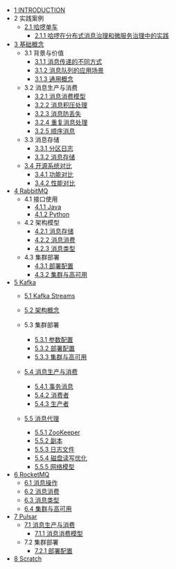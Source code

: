   - [1 INTRODUCTION](/INTRODUCTION.md)
  - 2 实践案例
    - [2.1 哈啰单车](/实践案例/哈啰单车/README.md)
      - [2.1.1 哈啰在分布式消息治理和微服务治理中的实践](/实践案例/哈啰单车/2021-哈啰在分布式消息治理和微服务治理中的实践.md)
  - [3 基础概念](/基础概念/README.md)
    - 3.1 背景与价值
      - [3.1.1 消息传递的不同方式](/基础概念/背景与价值/消息传递的不同方式.md)
      - [3.1.2 消息队列的应用场景](/基础概念/背景与价值/消息队列的应用场景.md)
      - [3.1.3 通用概念](/基础概念/背景与价值/通用概念.md)
    - 3.2 消息生产与消费
      - [3.2.1 消息消费模型](/基础概念/消息生产与消费/消息消费模型.md)
      - [3.2.2 消息积压处理](/基础概念/消息生产与消费/消息积压处理.md)
      - [3.2.3 消息防丢失](/基础概念/消息生产与消费/消息防丢失.md)
      - [3.2.4 重复消息处理](/基础概念/消息生产与消费/重复消息处理.md)
      - [3.2.5 顺序消息](/基础概念/消息生产与消费/顺序消息.md)
    - 3.3 消息存储
      - [3.3.1 分区日志](/基础概念/消息存储/分区日志.md)
      - [3.3.2 消息存储](/基础概念/消息存储/消息存储.md)
    - [3.4 开源系统对比](/基础概念/开源系统对比/README.md)
      - [3.4.1 功能对比](/基础概念/开源系统对比/功能对比.md)
      - [3.4.2 性能对比](/基础概念/开源系统对比/性能对比.md)
  - [4 RabbitMQ](/RabbitMQ/README.md)
    - 4.1 接口使用
      - [4.1.1 Java](/RabbitMQ/接口使用/Java.md)
      - [4.1.2 Python](/RabbitMQ/接口使用/Python.md)
    - 4.2 架构模型
      - [4.2.1 消息存储](/RabbitMQ/架构模型/消息存储.md)
      - [4.2.2 消息消费](/RabbitMQ/架构模型/消息消费.md)
      - [4.2.3 消息类型](/RabbitMQ/架构模型/消息类型.md)
    - 4.3 集群部署
      - [4.3.1 部署配置](/RabbitMQ/集群部署/部署配置.md)
      - [4.3.2 集群与高可用](/RabbitMQ/集群部署/集群与高可用.md)
  - [5 Kafka](/Kafka/README.md)
    - [5.1 Kafka Streams](/Kafka/Kafka%20Streams/README.md)
      
    - [5.2 架构概念](/Kafka/架构概念.md)
    - 5.3 集群部署
      - [5.3.1 参数配置](/Kafka/集群部署/参数配置.md)
      - [5.3.2 部署配置](/Kafka/集群部署/部署配置.md)
      - [5.3.3 集群与高可用](/Kafka/集群部署/集群与高可用.md)
    - [5.4 消息生产与消费](/Kafka/消息生产与消费/README.md)
      - [5.4.1 事务消息](/Kafka/消息生产与消费/事务消息.md)
      - [5.4.2 消费者](/Kafka/消息生产与消费/消费者.md)
      - [5.4.3 生产者](/Kafka/消息生产与消费/生产者.md)
    - [5.5 消息代理](/Kafka/消息代理/README.md)
      - [5.5.1 ZooKeeper](/Kafka/消息代理/ZooKeeper.md)
      - [5.5.2 副本](/Kafka/消息代理/副本.md)
      - [5.5.3 日志文件](/Kafka/消息代理/日志文件.md)
      - [5.5.4 磁盘读写优化](/Kafka/消息代理/磁盘读写优化.md)
      - [5.5.5 网络模型](/Kafka/消息代理/网络模型.md)
  - [6 RocketMQ](/RocketMQ/README.md)
    - [6.1 消息操作](/RocketMQ/消息操作.md)
    - [6.2 消息消费](/RocketMQ/消息消费.md)
    - [6.3 消息类型](/RocketMQ/消息类型.md)
    - [6.4 集群与高可用](/RocketMQ/集群与高可用.md)
  - [7 Pulsar](/Pulsar/README.md)
    - [7.1 消息生产与消费](/Pulsar/消息生产与消费/README.md)
      - [7.1.1 消息消费模型](/Pulsar/消息生产与消费/消息消费模型.md)
    - 7.2 集群部署
      - [7.2.1 部署配置](/Pulsar/集群部署/部署配置.md)
  - [8 Scratch](/Scratch/README.md)
    